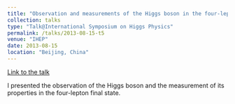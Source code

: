 ```yaml
---
title: "Observation and measurements of the Higgs boson in the four-lepton decay mode"
collection: talks
type: "Talk@International Symposium on Higgs Physics"
permalink: /talks/2013-08-15-t5
venue: "IHEP"
date: 2013-08-15
location: "Beijing, China"
---
```


[Link to the talk](http://indico.ihep.ac.cn/event/3029/session/5/contribution/47/material/slides/0.pdf)

I presented the observation of the Higgs boson and the measurement of its properties in the four-lepton final state.
